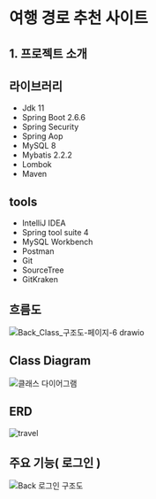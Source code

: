 # 여행 경로 추천 사이트

## 1. 프로젝트 소개

## 라이브러리
- Jdk 11 
- Spring Boot 2.6.6
- Spring Security
- Spring Aop
- MySQL 8 
- Mybatis 2.2.2 
- Lombok
- Maven


## tools
- IntelliJ IDEA
- Spring tool suite 4
- MySQL Workbench
- Postman
- Git
- SourceTree
- GitKraken

## 흐름도

![Back_Class_구조도-페이지-6 drawio](https://github.com/KORIT-LSLC/KORIT-LSLC-portfolio-app/assets/88603321/512aa2a8-db99-4f25-ab8b-3fa4f5b42a32)



## Class Diagram

![클래스 다이어그램](https://github.com/KORIT-LSLC/KORIT-LSLC-portfolio-app/assets/88603321/da177dcd-fe8e-49a5-94ab-1fa95376069b)


## ERD

![travel](https://github.com/KORIT-LSLC/KORIT-LSLC-portfolio-app/assets/88603321/5d2f3a11-b20f-4734-a1c7-a0e2853f3bad)

## 주요 기능( 로그인 )

![Back 로그인 구조도](https://github.com/KORIT-LSLC/KORIT-LSLC-portfolio-app/assets/88603321/ba9b808b-2158-4a98-9e6f-2ac1c35c336c)



